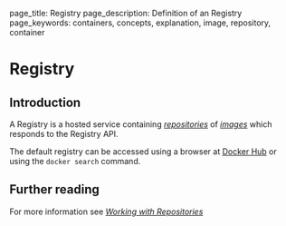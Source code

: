 page_title: Registry
page_description: Definition of an Registry
page_keywords: containers, concepts, explanation, image, repository, container

# Registry

## Introduction

A Registry is a hosted service containing
[*repositories*](/terms/repository/#repository-def) of
[*images*](/terms/image/#image-def) which responds to the Registry API.

The default registry can be accessed using a browser at
[Docker Hub](https://hub.docker.com) or using the
`docker search` command.

## Further reading

For more information see [*Working with
Repositories*](/userguide/dockerrepos/#working-with-the-repository)
